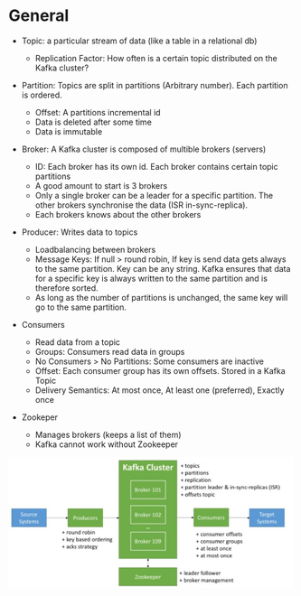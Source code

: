 # General

* Topic: a particular stream of data (like a table in a relational db)
  * Replication Factor: How often is a certain topic distributed on the Kafka cluster?
  
* Partition: Topics are split in partitions (Arbitrary number). Each partition is ordered.
  * Offset: A partitions incremental id
  * Data is deleted after some time
  * Data is immutable

* Broker: A Kafka cluster is composed of multible brokers (servers)
  * ID: Each broker has its own id. Each broker contains certain topic partitions
  * A good amount to start is 3 brokers
  * Only a single broker can be a leader for a specific partition. The other brokers synchronise the data (ISR in-sync-replica).
  * Each brokers knows about the other brokers
    
* Producer: Writes data to topics
  * Loadbalancing between brokers
  * Message Keys: If null > round robin, If key is send data gets always to the same partition. Key can be any string. Kafka ensures that data for a specific key is always written to the same partition and is therefore sorted.
  * As long as the number of partitions is unchanged, the same key will go to the same partition.
    
* Consumers
  * Read data from a topic
  * Groups: Consumers read data in groups
  * No Consumers > No Partitions: Some consumers are inactive
  * Offset: Each consumer group has its own offsets. Stored in a Kafka Topic
  * Delivery Semantics: At most once, At least one (preferred), Exactly once

* Zookeper
  * Manages brokers (keeps a list of them)
  * Kafka cannot work without Zookeeper
  
![Kafka Concepts](../img/kafka_concepts.jpg)
